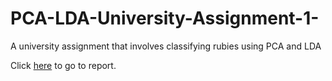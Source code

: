 # PCA-LDA-University-Assignment-1-
A university assignment that involves classifying rubies using PCA and LDA

Click <a href="Report.html">here</a> to go to report.
